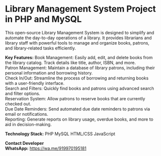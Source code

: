 # Library Management System Project in PHP and MySQL

This open-source Library Management System is designed to simplify and automate the day-to-day operations of a library. It provides librarians and library staff with powerful tools to manage and organize books, patrons, and library-related tasks efficiently.

**Key Features:**
Book Management: Easily add, edit, and delete books from the library catalog. Track details like title, author, ISBN, and more.<br>
Patron Management: Maintain a database of library patrons, including their personal information and borrowing history.<br>
Check In/Out: Streamline the process of borrowing and returning books with a user-friendly interface.<br>
Search and Filters: Quickly find books and patrons using advanced search and filter options.<br>
Reservation System: Allow patrons to reserve books that are currently checked out.<br>
Due Date Reminders: Send automated due date reminders to patrons via email or notifications.<br>
Reporting: Generate reports on library usage, overdue books, and more to aid in decision-making.<br>

**Technology Stack:**
PHP
MySQL
HTML/CSS
JavaScript

**Contact Developer**
<br>
**WhatsApp:** https://wa.me/919970195181
